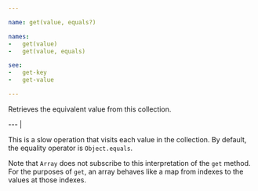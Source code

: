 ```yaml
---

name: get(value, equals?)

names:
-   get(value)
-   get(value, equals)

see:
-   get-key
-   get-value

---
```


Retrieves the equivalent value from this collection.

--- |

This is a slow operation that visits each value in the collection.
By default, the equality operator is `Object.equals`.

Note that `Array` does not subscribe to this interpretation of the `get` method.
For the purposes of `get`, an array behaves like a map from indexes to the
values at those indexes.

